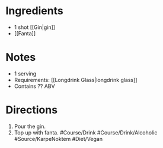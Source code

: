 # Ingredients
- 1 shot [[Gin|gin]]
- [[Fanta]]
# Notes
- 1 serving
- Requirements: [[Longdrink Glass|longdrink glass]]
- Contains ?? ABV
# Directions
1. Pour the gin.
2. Top up with fanta.
#Course/Drink #Course/Drink/Alcoholic #Source/KarpeNoktem #Diet/Vegan 